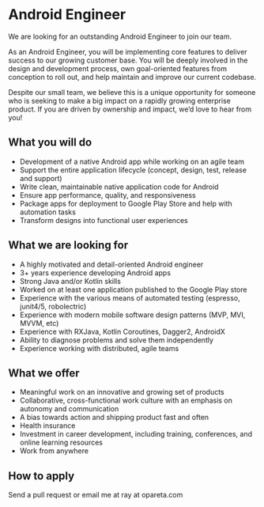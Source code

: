 # Android Engineer

We are looking for an outstanding Android Engineer to join our team.

As an Android Engineer, you will be implementing core features to deliver success to our growing customer base. You will be deeply involved in the design and development process, own goal-oriented features from conception to roll out, and help maintain and improve our current codebase.

Despite our small team, we believe this is a unique opportunity for someone who is seeking to make a big impact on a rapidly growing enterprise product. If you are driven by ownership and impact, we’d love to hear from you!

## What you will do

- Development of a native Android app while working on an agile team
- Support the entire application lifecycle (concept, design, test, release and support)
- Write clean, maintainable native application code for Android
- Ensure app performance, quality, and responsiveness
- Package apps for deployment to Google Play Store and help with automation tasks
- Transform designs into functional user experiences

## What we are looking for

- A highly motivated and detail-oriented Android engineer
- 3+ years experience developing Android apps
- Strong Java and/or Kotlin skills
- Worked on at least one application published to the Google Play store
- Experience with the various means of automated testing (espresso, junit4/5, robolectric)
- Experience with modern mobile software design patterns (MVP, MVI, MVVM, etc)
- Experience with RXJava, Kotlin Coroutines, Dagger2, AndroidX
- Ability to diagnose problems and solve them independently
- Experience working with distributed, agile teams

## What we offer

- Meaningful work on an innovative and growing set of products
- Collaborative, cross-functional work culture with an emphasis on autonomy and communication
- A bias towards action and shipping product fast and often
- Health insurance
- Investment in career development, including training, conferences, and online learning resources
- Work from anywhere

## How to apply

Send a pull request or email me at ray at opareta.com
